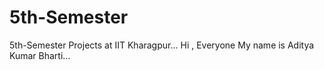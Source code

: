 # 5th-Semester
5th-Semester Projects at IIT Kharagpur...
Hi , Everyone My name is Aditya Kumar Bharti...